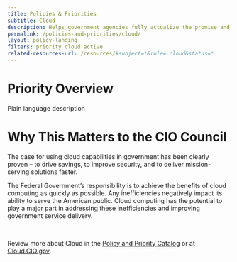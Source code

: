 ```yaml
---
title: Policies & Priorities
subtitle: Cloud
description: Helps government agencies fully actualize the promise and potential of cloud-based technologies while ensuring thoughtful execution that incorporates practical realities.
permalink: /policies-and-priorities/cloud/
layout: policy-landing
filters: priority cloud active
related-resources-url: /resources/#subject=*&role=.cloud&status=*
---
```


# Priority Overview #
Plain language description

# Why This Matters to the CIO Council #
The case for using cloud capabilities in government has been clearly proven – to drive savings, to improve security, and to deliver mission-serving solutions faster.

The Federal Government’s responsibility is to achieve the benefits of cloud computing as quickly as possible. Any inefficiencies negatively impact its ability to serve the American public. Cloud computing has the potential to play a major part in addressing these inefficiencies and improving government service delivery.

&nbsp;

Review more about Cloud in the [Policy and Priority Catalog]({{site.baseurl}}/policies-and-priorities/#subject=*&role=.cloud&status=*) or at [Cloud.CIO.gov](https://cloud.cio.gov/).
